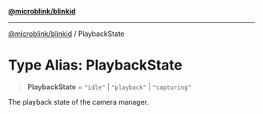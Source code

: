 [**@microblink/blinkid**](../README.md)

***

[@microblink/blinkid](../README.md) / PlaybackState

# Type Alias: PlaybackState

> **PlaybackState** = `"idle"` \| `"playback"` \| `"capturing"`

The playback state of the camera manager.
